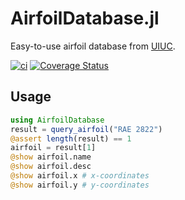 # AirfoilDatabase.jl
Easy-to-use airfoil database from [UIUC](https://m-selig.ae.illinois.edu/ads/coord_database.html).

[![ci](https://github.com/xue-cheng/AirfoilDatabase.jl/actions/workflows/ci.yml/badge.svg)](https://github.com/xue-cheng/AirfoilDatabase.jl/actions/workflows/ci.yml)
[![Coverage Status](https://coveralls.io/repos/github/xue-cheng/AirfoilDatabase.jl/badge.svg?branch=master)](https://coveralls.io/github/xue-cheng/AirfoilDatabase.jl?branch=master)

## Usage
```julia
using AirfoilDatabase
result = query_airfoil("RAE 2822")
@assert length(result) == 1
airfoil = result[1]
@show airfoil.name
@show airfoil.desc
@show airfoil.x # x-coordinates
@show airfoil.y # y-coordinates
```

